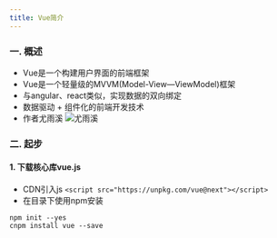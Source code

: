 ```yaml
---
title: Vue简介
---
```


### 一. 概述
+ Vue是一个构建用户界面的前端框架
+ Vue是一个轻量级的MVVM(Model-View—ViewModel)框架
+ 与angular、react类似，实现数据的双向绑定
+ 数据驱动 + 组件化的前端开发技术
+ 作者尤雨溪
![尤雨溪](https://bkimg.cdn.bcebos.com/pic/4afbfbedab64034f29596c8ba6c379310b551da2?x-bce-process=image/watermark,image_d2F0ZXIvYmFpa2U4MA==,g_7,xp_5,yp_5/format,f_auto)


### 二. 起步
#### 1. 下载核心库vue.js
+ CDN引入js `<script src="https://unpkg.com/vue@next"></script>`
+ 在目录下使用npm安装 
```
npm init --yes
cnpm install vue --save
``` 